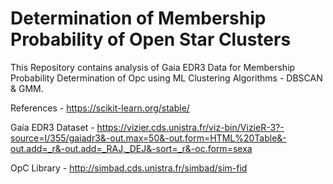 # Determination of Membership Probability of Open Star Clusters
This Repository contains analysis of Gaia EDR3 Data for Membership Probability Determination of Opc using ML Clustering Algorithms - DBSCAN & GMM. 

References - https://scikit-learn.org/stable/

Gaia EDR3 Dataset - https://vizier.cds.unistra.fr/viz-bin/VizieR-3?-source=I/355/gaiadr3&-out.max=50&-out.form=HTML%20Table&-out.add=_r&-out.add=_RAJ,_DEJ&-sort=_r&-oc.form=sexa

OpC Library - http://simbad.cds.unistra.fr/simbad/sim-fid
